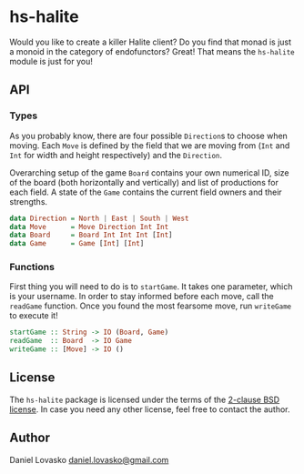 # hs-halite
Would you like to create a killer Halite client? Do you find that monad is just
a monoid in the category of endofunctors? Great! That means the `hs-halite`
module is just for you!

## API
### Types
As you probably know, there are four possible `Direction`s to choose when
moving. Each `Move` is defined by the field that we are moving from (`Int` and
`Int` for width and height respectively) and the `Direction`.

Overarching setup of the game `Board` contains your own numerical ID, size of
the board (both horizontally and vertically) and list of productions for each
field. A state of the `Game` contains the current field owners and their
strengths.

```haskell
data Direction = North | East | South | West
data Move      = Move Direction Int Int
data Board     = Board Int Int Int [Int]
data Game      = Game [Int] [Int]
```

### Functions
First thing you will need to do is to `startGame`. It takes one parameter,
which is your username. In order to stay informed before each move, call the
`readGame` function. Once you found the most fearsome move, run `writeGame` to
execute it!

```haskell
startGame :: String -> IO (Board, Game)
readGame  :: Board  -> IO Game
writeGame :: [Move] -> IO ()
```

## License
The `hs-halite` package is licensed under the terms of the [2-clause BSD
license](LICENSE). In case you need any other license, feel free to
contact the author.

## Author
Daniel Lovasko <daniel.lovasko@gmail.com>

